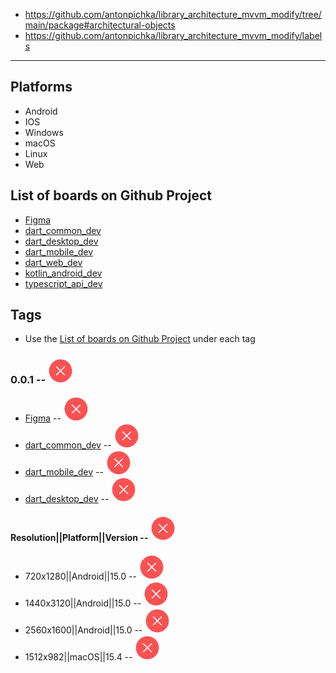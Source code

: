 - https://github.com/antonpichka/library_architecture_mvvm_modify/tree/main/package#architectural-objects
- https://github.com/antonpichka/library_architecture_mvvm_modify/labels

---

## Platforms

- Android 
- IOS 
- Windows
- macOS 
- Linux
- Web

## List of boards on Github Project

- [Figma](https://github.com/users/sl8s/projects/2/views/1)
- [dart_common_dev](https://github.com/users/sl8s/projects/2/views/2)
- [dart_desktop_dev](https://github.com/users/sl8s/projects/2/views/3)
- [dart_mobile_dev](https://github.com/users/sl8s/projects/2/views/4)
- [dart_web_dev](https://github.com/users/sl8s/projects/2/views/5)
- [kotlin_android_dev](https://github.com/users/sl8s/projects/2/views/6)
- [typescript_api_dev](https://github.com/users/sl8s/projects/2/views/7)

## Tags

- Use the [List of boards on Github Project](https://github.com/sl8s/dev?tab=readme-ov-file#list-of-boards-on-github-project) under each tag

### 0.0.1 -- <img src="assets/red_cross.svg" align alt="Red Cross"/>

- [Figma](https://github.com/users/sl8s/projects/2/views/1) -- <img src="assets/red_cross.svg" alt="Red Cross"/>
- [dart_common_dev](https://github.com/users/sl8s/projects/2/views/2) -- <img src="assets/red_cross.svg" alt="Red Cross"/>
- [dart_mobile_dev](https://github.com/users/sl8s/projects/2/views/4) -- <img src="assets/red_cross.svg" alt="Red Cross"/>
- [dart_desktop_dev](https://github.com/users/sl8s/projects/2/views/3) -- <img src="assets/red_cross.svg" alt="Red Cross"/>

#### Resolution||Platform||Version -- <img src="assets/red_cross.svg" alt="Red Cross"/>

- 720x1280||Android||15.0 -- <img src="assets/red_cross.svg" alt="Red Cross"/>
- 1440x3120||Android||15.0 -- <img src="assets/red_cross.svg" alt="Red Cross"/>
- 2560x1600||Android||15.0 -- <img src="assets/red_cross.svg" alt="Red Cross"/>
- 1512x982||macOS||15.4 -- <img src="assets/red_cross.svg" alt="Red Cross"/>